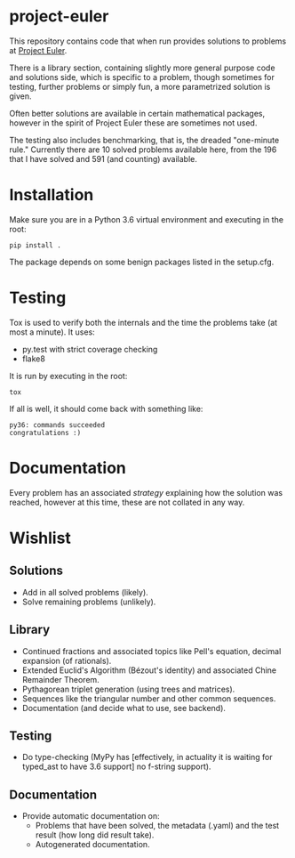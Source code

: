 # project-euler

This repository contains code that when run provides solutions to problems 
at [Project Euler](https://projecteuler.net/).

There is a library section, containing slightly more general purpose code 
and solutions side, which is specific to a problem, though sometimes for 
testing, further problems or simply fun, a more parametrized solution is given.

Often better solutions are available in certain mathematical packages, 
however in the spirit of Project Euler these are sometimes not used.

The testing also includes benchmarking, that is, the dreaded "one-minute 
rule." Currently there are 10 solved problems available here, from the 196 that I 
have solved and 591 (and counting) available.

# Installation
Make sure you are in a Python 3.6 virtual environment and executing in the 
root:

    pip install .

The package depends on some benign packages listed in the setup.cfg.

# Testing
Tox is used to verify both the internals and the time the problems take (at 
most a minute). It uses:
 
 - py.test with strict coverage checking
 - flake8
 
It is run by executing in the root:

    tox
    
If all is well, it should come back with something like:

    py36: commands succeeded
    congratulations :)
    
# Documentation

Every problem has an associated *strategy* explaining how the solution was 
reached, however at this time, these are not collated in any way. 

# Wishlist

## Solutions
- Add in all solved problems (likely).
- Solve remaining problems (unlikely).

## Library
- Continued fractions and associated topics like Pell's equation, decimal 
expansion (of rationals).
- Extended Euclid's Algorithm (Bézout's identity) and associated Chine 
Remainder Theorem.
- Pythagorean triplet generation (using trees and matrices).
- Sequences like the triangular number and other common sequences.
- Documentation (and decide what to use, see backend).

## Testing
- Do type-checking (MyPy has [effectively, in actuality it is waiting for 
typed_ast to have 3.6 support] no f-string support).

## Documentation
- Provide automatic documentation on:
  + Problems that have been solved, the metadata (.yaml) and the test result
   (how long did result take).
  + Autogenerated documentation.